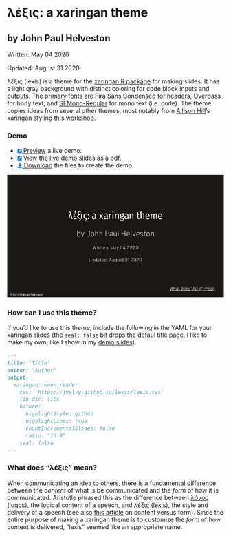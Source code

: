 
<!-- README.md is generated from README.Rmd. Please edit that file -->

# λέξις: a xaringan theme

<!-- README.md is generated from README.Rmd. Please edit that file -->

## by John Paul Helveston

Written: May 04 2020

Updated: August 31 2020

λέξις (lexis) is a theme for the [xaringan R
package](https://github.com/yihui/xaringan) for making slides. It has a
light gray background with distinct coloring for code block inputs and
outputs. The primary fonts are [Fira Sans
Condensed](https://fonts.google.com/specimen/Fira+Sans+Condensed) for
headers, [Overpass](https://fonts.google.com/specimen/Overpass) for body
text, and [SFMono-Regular](https://developer.apple.com/fonts/) for mono
text (i.e. code). The theme copies ideas from several other themes, most
notably from [Allison Hill](https://alison.rbind.io/)’s xaringan styling
[this
workshop](https://github.com/rstudio-education/arm-workshop-rsc2019).

### Demo

  - [<svg style="height:0.8em;top:.04em;position:relative;fill:#007bff;" viewBox="0 0 448 512"><path d="M448 80v352c0 26.51-21.49 48-48 48H48c-26.51 0-48-21.49-48-48V80c0-26.51 21.49-48 48-48h352c26.51 0 48 21.49 48 48zm-88 16H248.029c-21.313 0-32.08 25.861-16.971 40.971l31.984 31.987L67.515 364.485c-4.686 4.686-4.686 12.284 0 16.971l31.029 31.029c4.687 4.686 12.285 4.686 16.971 0l195.526-195.526 31.988 31.991C358.058 263.977 384 253.425 384 231.979V120c0-13.255-10.745-24-24-24z"/></svg>
    Preview](https://jhelvy.github.io/lexis/lexis_demo.html) a live
    demo.
  - [<svg style="height:0.8em;top:.04em;position:relative;fill:#007bff;" viewBox="0 0 448 512"><path d="M448 80v352c0 26.51-21.49 48-48 48H48c-26.51 0-48-21.49-48-48V80c0-26.51 21.49-48 48-48h352c26.51 0 48 21.49 48 48zm-88 16H248.029c-21.313 0-32.08 25.861-16.971 40.971l31.984 31.987L67.515 364.485c-4.686 4.686-4.686 12.284 0 16.971l31.029 31.029c4.687 4.686 12.285 4.686 16.971 0l195.526-195.526 31.988 31.991C358.058 263.977 384 253.425 384 231.979V120c0-13.255-10.745-24-24-24z"/></svg>
    View](https://jhelvy.github.io/lexis/lexis_demo.pdf) the live demo
    slides as a pdf.
  - [<svg style="height:0.8em;top:.04em;position:relative;fill:#007bff;" viewBox="0 0 512 512"><path d="M216 0h80c13.3 0 24 10.7 24 24v168h87.7c17.8 0 26.7 21.5 14.1 34.1L269.7 378.3c-7.5 7.5-19.8 7.5-27.3 0L90.1 226.1c-12.6-12.6-3.7-34.1 14.1-34.1H192V24c0-13.3 10.7-24 24-24zm296 376v112c0 13.3-10.7 24-24 24H24c-13.3 0-24-10.7-24-24V376c0-13.3 10.7-24 24-24h146.7l49 49c20.1 20.1 52.5 20.1 72.6 0l49-49H488c13.3 0 24 10.7 24 24zm-124 88c0-11-9-20-20-20s-20 9-20 20 9 20 20 20 20-9 20-20zm64 0c0-11-9-20-20-20s-20 9-20 20 9 20 20 20 20-9 20-20z"/></svg>
    Download](https://jhelvy.github.io/lexis/lexis_demo.zip) the files
    to create the demo.

<img src="images/lexis_demo.gif" width=660>

### How can I use this theme?

If you’d like to use this theme, include the following in the YAML for
your xaringan slides (the `seal: false` bit drops the defaul title page,
I like to make my own, like I show in my [demo
slides](https://jhelvy.github.io/lexis/lexis_demo.html)).

``` markdown
---
title: "Title"
author: "Author"
output:
  xaringan::moon_reader:
    css: 'https://jhelvy.github.io/lexis/lexis.css'
    lib_dir: libs
    nature:
      highlightStyle: github
      highlightLines: true
      countIncrementalSlides: false
      ratio: "16:9"
    seal: false
---
```

### What does “λέξις” mean?

When communicating an idea to others, there is a fundamental difference
between the *content* of what is be communicated and the *form* of how
it is communicated. Aristotle phrased this as the difference between
[λόγος (logos)](https://en.wikipedia.org/wiki/Logos), the logical
content of a speech, and [λέξις
(lexis)](https://en.wikipedia.org/wiki/Lexis_\(Aristotle\)), the style
and delivery of a speech (see also [this
article](http://rhetoric.byu.edu/Encompassing%20Terms/Content%20and%20Form.htm)
on content versus form). Since the entire purpose of making a xaringan
theme is to customize the *form* of how content is delivered, “lexis”
seemed like an appropriate name.
